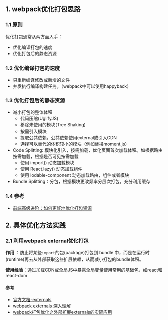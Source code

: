 ## 1. webpack优化打包思路

### 1.1 原则

优化打包通常从两方面入手：

* 优化编译打包的速度
* 优化打包后的静态资源

### 1.2 优化编译打包的速度
* 只重新编译修改或新增的文件
* 并发执行编译构建任务。（webpack中可以使用happyback）

### 1.3 优化打包后的静态资源

* 减小打包的整体体积
  * 代码压缩(UglifyJS)
  * 移除未使用的模块(Tree Shaking)
  * 按需引入模块
  * 提取公共依赖，公共依赖使用external或引入CDN
  * 选择可以替代的体积较小的模块（例如替换moment.js）
* Code Splitting: 模块化引入，按需加载，优化页面首次加载体积。如根据路由按需加载，根据是否可见按需加载
  * 使用 import() 动态加载模块
  * 使用 React.lazy() 动态加载组件
  * 使用 lodable-component 动态加载路由，组件或者模块
* Bundle Splitting：分包，根据模块更改频率分层次打包，充分利用缓存

### 1.4 参考
* [前端高级进阶：如何更好地优化打包资源](https://mp.weixin.qq.com/s/Gh4VJSk33OqHKM3FIIkERw)

## 2. 具体优化方法实践

### 2.1 利用webpack external优化打包

**作用** ：防止将某些`import`的包(package)打包到 bundle 中，而是在运行时(runtime)再去从外部获取这些扩展依赖，从而减小打包的bundle体积。

**使用经验**：通过加载CDN或全局JS中暴露全局变量使用常用的基础包，如react和react-dom

#### 参考

* [官方文档-externals](https://www.webpackjs.com/configuration/externals/)
* [webpack externals 深入理解](https://segmentfault.com/a/1190000012113011?utm_source=tag-newest)
* [webpack打包优化之外部扩展externals的实际应用](https://www.cnblogs.com/weiqinl/p/10020773.html)
